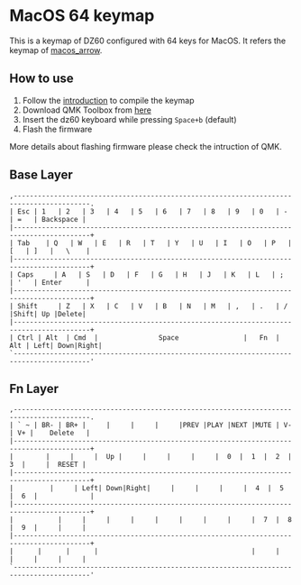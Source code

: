 # MacOS 64 keymap

This is a keymap of DZ60 configured with 64 keys for MacOS. It refers the keymap of [macos_arrow](../macos_arrow/readme.md).

## How to use

1. Follow the [introduction](https://docs.qmk.fm/#/) to compile the keymap
2. Download QMK Toolbox from [here](https://github.com/qmk/qmk_toolbox/releases)
3. Insert the dz60 keyboard while pressing  ```Space+b``` (default)
4. Flash the firmware

More details about flashing firmware please check the intruction of QMK.

## Base Layer

```
,-----------------------------------------------------------------------------------------.
| Esc | 1   | 2   | 3   | 4   | 5   | 6   | 7   | 8   | 9   | 0   | -   | =   | Backspace |
|-----------------------------------------------------------------------------------------+
| Tab    | Q   | W   | E   | R   | T   | Y   | U   | I   | O   | P   | [   | ]   |   \    |
|-----------------------------------------------------------------------------------------+
| Caps     | A   | S   | D   | F   | G   | H   | J   | K   | L   | ;   | '   | Enter      |
|-----------------------------------------------------------------------------------------+
| Shift     | Z   | X   | C   | V   | B   | N   | M   | ,   | .   | /   |Shift| Up |Delete|
|-----------------------------------------------------------------------------------------+
| Ctrl | Alt  | Cmd  |               Space                |   Fn  | Alt | Left| Down|Right|
`-----------------------------------------------------------------------------------------'
```

## Fn Layer

```
,-----------------------------------------------------------------------------------------.
| ` ~ | BR- | BR+ |     |     |     |     |PREV |PLAY |NEXT |MUTE | V- | V+ |    Delete   |
|-----------------------------------------------------------------------------------------+
|        |     |     |  Up |     |     |     |     |  0  |  1  |  2  |  3  |     |  RESET |
|-----------------------------------------------------------------------------------------+
|         |     | Left| Down|Right|     |     |     |     |  4  |  5  |  6  |             |
|-----------------------------------------------------------------------------------------+
|           |     |     |     |     |     |     |     |     |  7  |  8  |  9  |     |     |
|-----------------------------------------------------------------------------------------+
|      |      |      |                                      |     |     |     |     |     |
`-----------------------------------------------------------------------------------------'

```
